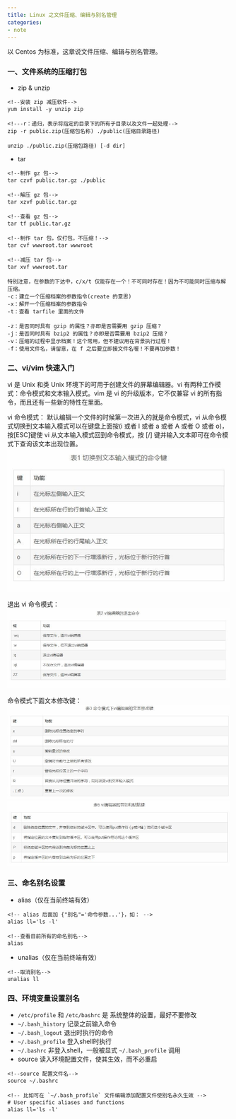 ```yaml
---
title: Linux 之文件压缩、编辑与别名管理
categories:
- note 
---
```

以 Centos 为标准，这章说文件压缩、编辑与别名管理。
<!--more-->
### 一、文件系统的压缩打包
- zip & unzip

```
<!--安装 zip 减压软件-->
yum install -y unzip zip

<!---r：递归，表示将指定的目录下的所有子目录以及文件一起处理-->
zip -r public.zip(压缩包名称) ./public(压缩目录路径)

unzip ./public.zip(压缩包路径) [-d dir]
```
- tar

```
<!--制作 gz 包-->
tar czvf public.tar.gz ./public

<!--解压 gz 包-->
tar xzvf public.tar.gz

<!--查看 gz 包-->
tar tf public.tar.gz

<!--制作 tar 包，仅打包，不压缩！-->
tar cvf wwwroot.tar wwwroot

<!--减压 tar 包-->
tar xvf wwwroot.tar

特别注意，在参数的下达中，c/x/t 仅能存在一个！不可同时存在！因为不可能同时压缩与解压缩。
-c：建立一个压缩档案的参数指令(create 的意思)
-x：解开一个压缩档案的参数指令
-t：查看 tarfile 里面的文件

-z：是否同时具有 gzip 的属性？亦即是否需要用 gzip 压缩？
-j：是否同时具有 bzip2 的属性？亦即是否需要用 bzip2 压缩？
-v：压缩的过程中显示档案！这个常用，但不建议用在背景执行过程！
-f：使用文件名，请留意，在 f 之后要立即接文件名喔！不要再加参数！
```
### 二、vi/vim 快速入门
vi 是 Unix 和类 Unix 环境下的可用于创建文件的屏幕编辑器。vi 有两种工作模式：命令模式和文本输入模式。vim 是 vi 的升级版本，它不仅兼容 vi 的所有指令，而且还有一些新的特性在里面。

vi 命令模式：
默认编辑一个文件的时候第一次进入的就是命令模式，vi 从命令模式切换到文本输入模式可以在键盘上面按(i 或者 I 或者 a 或者 A 或者 O 或者 o)，按[ESC]键使 vi 从文本输入模式回到命令模式，按 [/] 键并输入文本即可在命令模式下查询该文本出现位置。
<img src="/assets/note/linux/vi1.png">

退出 vi 命令模式：
<img src="/assets/note/linux/vi2.png">

命令模式下面文本修改键：
<img src="/assets/note/linux/vi3.png">
<img src="/assets/note/linux/vi4.png">

### 三、命名别名设置
- alias（仅在当前终端有效）

```
<!-- alias 后面加 {"别名"='命令参数...'}，如： -->
alias ll='ls -l'

<!--查看目前所有的命名别名-->
alias
```
- unalias（仅在当前终端有效）

```
<!--取消别名-->
unalias ll
```
### 四、环境变量设置别名
- `/etc/profile` 和 `/etc/bashrc` 是 系统整体的设置，最好不要修改
- `~/.bash_history` 记录之前输入命令
- `~/.bash_logout` 退出时执行的命令
- `~/.bash_profile` 登入shell时执行
- `~/.bashrc` 非登入shell，一般被显式 `~/.bash_profile` 调用
- source 读入环境配置文件，使其生效，而不必重启

```
<!--source 配置文件名-->
source ~/.bashrc

<!-- 比如可在 `~/.bash_profile` 文件编辑添加配置文件使别名永久生效 -->
# User specific aliases and functions
alias ll='ls -l'
```